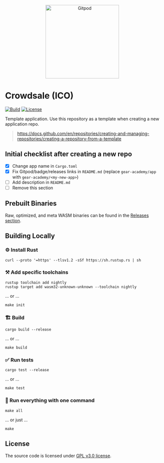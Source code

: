 <p align="center">
  <a href="https://gitpod.io/#https://github.com/gear-dapps/app" target="_blank">
    <img src="https://gitpod.io/button/open-in-gitpod.svg" width="240" alt="Gitpod">
  </a>
</p>

# Crowdsale (ICO)

[![Build][build_badge]][build_href]
[![License][lic_badge]][lic_href]

[build_badge]: https://github.com/gear-dapps/crowdsale-ico/workflows/Build/badge.svg
[build_href]: https://github.com/gear-dapps/crowdsale-ico/actions/workflows/build.yml

[lic_badge]: https://img.shields.io/badge/License-GPL%203.0-success
[lic_href]: https://github.com/gear-dapps/crowdsale-ico/blob/master/LICENSE

<!-- Description starts here -->

Template application. Use this repository as a template when creating a new application repo.

> https://docs.github.com/en/repositories/creating-and-managing-repositories/creating-a-repository-from-a-template

<!-- End of description -->

## Initial checklist after creating a new repo

- [x] Change app name in `Cargo.toml`
- [x] Fix Gitpod/badge/releases links in `README.md` (replace `gear-academy/app` with `gear-academy/<my-new-app>`)
- [ ] Add description in `README.md`
- [ ] Remove this section

## Prebuilt Binaries

Raw, optimized, and meta WASM binaries can be found in the [Releases section](https://github.com/gear-dapps/crowdsale-ico/releases/tag/build).

## Building Locally

### ⚙️ Install Rust

```shell
curl --proto '=https' --tlsv1.2 -sSf https://sh.rustup.rs | sh
```

### ⚒️ Add specific toolchains

```shell
rustup toolchain add nightly
rustup target add wasm32-unknown-unknown --toolchain nightly
```

... or ...

```shell
make init
```

### 🏗️ Build

```shell
cargo build --release
```

... or ...

```shell
make build
```

### ✅ Run tests

```shell
cargo test --release
```

... or ...

```shell
make test
```

### 🚀 Run everything with one command

```shell
make all
```

... or just ...

```shell
make
```

## License

The source code is licensed under [GPL v3.0 license](LICENSE).
